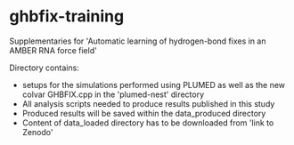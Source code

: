 # ghbfix-training
Supplementaries for 'Automatic learning of hydrogen-bond fixes in an
AMBER RNA force field'


Directory contains: 
- setups for the simulations performed using PLUMED as well as the new colvar GHBFIX.cpp in the 'plumed-nest' directory
- All analysis scripts needed to produce results published in this study 
- Produced results will be saved within the data_produced directory
- Content of data_loaded directory has to be downloaded from 'link to Zenodo'
